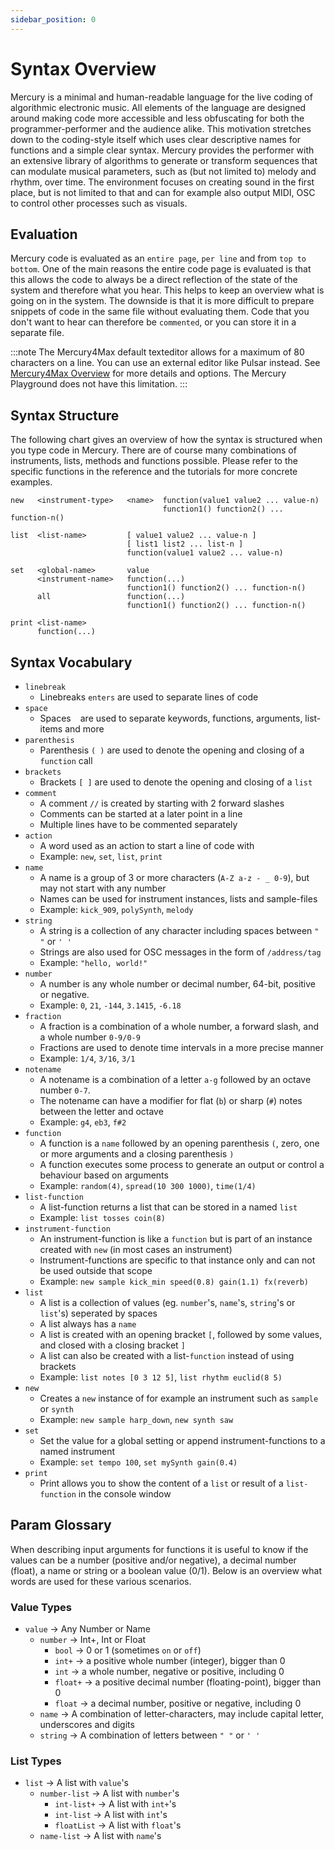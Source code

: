 ```yaml
---
sidebar_position: 0
---
```


# Syntax Overview

Mercury is a minimal and human-readable language for the live coding of algorithmic electronic music. All elements of the language are designed around making code more accessible and less obfuscating for both the programmer-performer and the audience alike. This motivation stretches down to the coding-style itself which uses clear descriptive names for functions and a simple clear syntax. Mercury provides the performer with an extensive library of algorithms to generate or transform sequences that can modulate musical parameters, such as (but not limited to) melody and rhythm, over time. The environment focuses on creating sound in the first place, but is not limited to that and can for example also output MIDI, OSC to control other processes such as visuals.

## Evaluation

Mercury code is evaluated as an `entire page`, `per line` and from `top to bottom`. One of the main reasons the entire code page is evaluated is that this allows the code to always be a direct reflection of the state of the system and therefore what you hear. This helps to keep an overview what is going on in the system. The downside is that it is more difficult to prepare snippets of code in the same file without evaluating them. Code that you don't want to hear can therefore be `commented`, or you can store it in a separate file.

:::note
The Mercury4Max default texteditor allows for a maximum of 80 characters on a line. You can use an external editor like Pulsar instead. See [Mercury4Max Overview](./../usage/mercury4max.md) for more details and options. The Mercury Playground does not have this limitation.
:::

## Syntax Structure

The following chart gives an overview of how the syntax is structured when you type code in Mercury. There are of course many combinations of instruments, lists, methods and functions possible. Please refer to the specific functions in the reference and the tutorials for more concrete examples.

```
new   <instrument-type>   <name>  function(value1 value2 ... value-n)
                                  function1() function2() ... function-n()
```
```
list  <list-name>         [ value1 value2 ... value-n ]
                          [ list1 list2 ... list-n ]
                          function(value1 value2 ... value-n)
```
```
set   <global-name>       value
      <instrument-name>   function(...)
                          function1() function2() ... function-n()
      all                 function(...)
                          function1() function2() ... function-n()
```
```
print <list-name>
      function(...)
```


## Syntax Vocabulary

- `linebreak`
	- Linebreaks `enters` are used to separate lines of code
- `space`
	- Spaces ` ` are used to separate keywords, functions, arguments, list-items and more
- `parenthesis`
	- Parenthesis `( )` are used to denote the opening and closing of a `function` call
- `brackets`
	- Brackets `[ ]` are used to denote the opening and closing of a `list`
- `comment`
	- A comment `//` is created by starting with 2 forward slashes
	- Comments can be started at a later point in a line
	- Multiple lines have to be commented separately
- `action`
	- A word used as an action to start a line of code with
	- Example: `new`, `set`, `list`, `print`
- `name` 
	- A name is a group of 3 or more characters (`A-Z a-z - _ 0-9`), but may not start with any number
	- Names can be used for instrument instances, lists and sample-files
	- Example: `kick_909`, `polySynth`, `melody`
- `string` 
	- A string is a collection of any character including spaces between `" "` or `' '`
	- Strings are also used for OSC messages in the form of `/address/tag`
	- Example: `"hello, world!"`
- `number` 
	- A number is any whole number or decimal number, 64-bit, positive or negative.
	- Example: `0`, `21`, `-144`, `3.1415`, `-6.18`
- `fraction`
	- A fraction is a combination of a whole number, a forward slash, and a whole number `0-9/0-9`
	- Fractions are used to denote time intervals in a more precise manner
	- Example: `1/4`, `3/16`, `3/1`
- `notename`
	- A notename is a combination of a letter `a-g` followed by an octave number `0-7`.
	- The notename can have a modifier for flat (`b`) or sharp (`#`) notes between the letter and octave
	- Example: `g4`, `eb3`, `f#2`
- `function` 
	- A function is a `name` followed by an opening parenthesis `(`, zero, one or more arguments and a closing parenthesis `)`
	- A function executes some process to generate an output or control a behaviour based on arguments
	- Example: `random(4)`, `spread(10 300 1000)`, `time(1/4)`
- `list-function` 
	- A list-function returns a list that can be stored in a named `list`
	- Example: `list tosses coin(8)`
- `instrument-function`
	- An instrument-function is like a `function` but is part of an instance created with `new` (in most cases an instrument)
	- Instrument-functions are specific to that instance only and can not be used outside that scope
	- Example: `new sample kick_min speed(0.8) gain(1.1) fx(reverb)`
- `list`
	- A list is a collection of values (eg. `number`'s, `name`'s, `string`'s or `list`'s) seperated by spaces ` `
	- A list always has a `name`
	- A list is created with an opening bracket `[`, followed by some values, and closed with a closing bracket `]`
	- A list can also be created with a list-`function` instead of using brackets
	- Example: `list notes [0 3 12 5]`, `list rhythm euclid(8 5)`
- `new` 
	- Creates a `new` instance of for example an instrument such as `sample` or `synth`
	- Example: `new sample harp_down`, `new synth saw`
- `set` 
	- Set the value for a global setting or append instrument-functions to a named instrument
	- Example: `set tempo 100`, `set mySynth gain(0.4)`
- `print` 
	- Print allows you to show the content of a `list` or result of a `list-function` in the console window

## Param Glossary

When describing input arguments for functions it is useful to know if the values can be a number (positive and/or negative), a decimal number (float), a name or string or a boolean value (0/1). Below is an overview what words are used for these various scenarios.

### Value Types

- `value` -> Any Number or Name
	- `number` -> Int+, Int or Float
		- `bool` -> 0 or 1 (sometimes `on` or `off`)
		- `int+` -> a positive whole number (integer), bigger than 0
		- `int` -> a whole number, negative or positive, including 0
		- `float+` -> a positive decimal number (floating-point), bigger than 0
		- `float` -> a decimal number, positive or negative, including 0
	- `name` -> A combination of letter-characters, may include capital letter, underscores and digits
	- `string` -> A combination of letters between `" "` or `' '`

### List Types

- `list` -> A list with `value`'s
	- `number-list` -> A list with `number`'s
		- `int-list+` -> A list with `int+`'s
		- `int-list` -> A list with `int`'s
		- `floatList` -> A list with `float`'s
	- `name-list` -> A list with `name`'s
